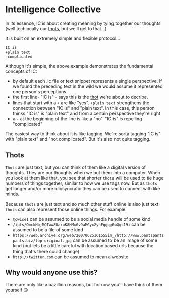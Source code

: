 # Intelligence Collective

In its essence, IC is about creating meaning by tying together our thoughts (well techincally our [thots](#Thots), but we'll get to that...)

It is built on an extremely simple and flexible protocol...

```
IC is
+plain text
-complicated
```

Although it's simple, the above example demonstrates the fundamental concepts of  IC:

* by default each .ic file or text snippet represents a single perspective. If we found the preceding text in the wild we would assume it represented one person's perceptions.
* the first line- "IC is" - says this is the [thot](#Thots) we're about to decribe. 
* lines that start with a `+` are like "yes". `+plain text` strengthens the connection between "IC is" and "plain text". In this case, this person thinks "IC is" is "plain text" and from a certain perspective they're right 
* a `-` at the beginning of the line is like a "no". "IC is" is repelling "complicated"

The easiest way to think about it is like tagging. We're sorta tagging "IC is" with "plain text" and "not complicated".  But it's also not quite tagging.

## Thots

`Thots` are just text, but you can think of them like a digital version of thoughts. They are our thoughts when we put them into a computer. When you look at them like that, you see that shorter `thots` will be used to tie huge numbers of things together, similar to how we use tags now.  But as `thots` get longer and/or more idiosyncratic they can be used to connect with like minds. 

Because `thots` are just text and so much other stuff online is also just text `thots` can also represent those online things. For example:

* `@owise1` can be assumed to be a social media handle of some kind
* `/ipfs/QmckHbjMQTww8UaruK8HMxGv9aMGyx2ynFggqg6wQqs19i` can be assumed to be a file of some kind
* `https://web.archive.org/web/20070625161555im_/http://www.pantspantspants.biz/top-original.jpg` can be assumed to be an image of some kind (but lets be a little careful with location based urls because the thing that's there could change)
* `http://twitter.com` can be assumed to mean a website 


## Why would anyone use this?

There are only like a bazillion reasons, but for now you'll have think of them yourself 🙃



